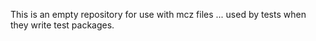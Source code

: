 This is an empty repository for use with mcz files ... used by tests when they write test packages.
